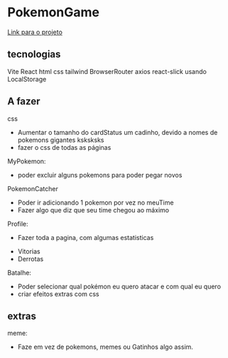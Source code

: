 # PokemonGame

[Link para o projeto](https://pokemon-game-flax.vercel.app)

## tecnologias

Vite
React
html
css
tailwind
BrowserRouter
axios
react-slick
usando LocalStorage


## A fazer

css
 - Aumentar o tamanho do cardStatus um cadinho, devido a nomes de pokemons gigantes ksksksks
 - fazer o css de todas as páginas


MyPokemon:
- poder excluir alguns pokemons para poder pegar novos

PokemonCatcher
- Poder ir adicionando 1 pokemon por vez no meuTime
- Fazer algo que diz que seu time chegou ao máximo

Profile:
* Fazer toda a pagina, com algumas estatisticas
- Vitorias
- Derrotas

Batalhe:
- Poder selecionar qual pokémon eu quero atacar e com qual eu quero
- criar efeitos extras com css


## extras
 meme:
 - Faze em vez de pokemons, memes ou Gatinhos algo assim.
